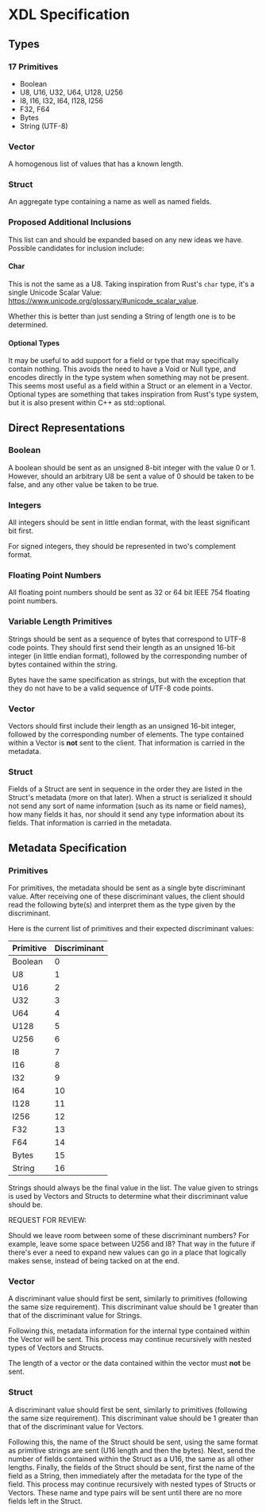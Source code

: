 # XDL Specification

## Types

### 17 Primitives

- Boolean
- U8, U16, U32, U64, U128, U256
- I8, I16, I32, I64, I128, I256
- F32, F64
- Bytes
- String (UTF-8)

### Vector

A homogenous list of values that has a known length.

### Struct

An aggregate type containing a name as well as named fields.

### Proposed Additional Inclusions

This list can and should be expanded based on any new ideas we have. Possible
candidates for inclusion include:

#### Char

This is not the same as a U8. Taking inspiration from Rust's `char` type, it's a
single Unicode Scalar Value:
<https://www.unicode.org/glossary/#unicode_scalar_value>.

Whether this is better than just sending a String of length one is to be
determined.

#### Optional Types

It may be useful to add support for a field or type that may specifically
contain nothing. This avoids the need to have a Void or Null type, and encodes
directly in the type system when something may not be present. This seems most
useful as a field within a Struct or an element in a Vector. Optional types are
something that takes inspiration from Rust's type system, but it is also present
within C++ as std::optional.

## Direct Representations

### Boolean

A boolean should be sent as an unsigned 8-bit integer with the value 0 or 1.
However, should an arbitrary U8 be sent a value of 0 should be taken to be
false, and any other value be taken to be true.

### Integers

All integers should be sent in little endian format, with the least significant
bit first.

For signed integers, they should be represented in two's complement format.

### Floating Point Numbers

All floating point numbers should be sent as 32 or 64 bit IEEE 754 floating
point numbers.

### Variable Length Primitives

Strings should be sent as a sequence of bytes that correspond to UTF-8 code
points. They should first send their length as an unsigned 16-bit integer (in
little endian format), followed by the corresponding number of bytes contained
within the string.

Bytes have the same specification as strings, but with the exception that they
do not have to be a valid sequence of UTF-8 code points.

### Vector

Vectors should first include their length as an unsigned 16-bit integer,
followed by the corresponding number of elements. The type contained within a
Vector is **not** sent to the client. That information is carried in the
metadata.

### Struct

Fields of a Struct are sent in sequence in the order they are listed in the
Struct's metadata (more on that later). When a struct is serialized it should
not send any sort of name information (such as its name or field names), how
many fields it has, nor should it send any type information about its fields.
That information is carried in the metadata.

## Metadata Specification

### Primitives

For primitives, the metadata should be sent as a single byte discriminant value.
After receiving one of these discriminant values, the client should read the
following byte(s) and interpret them as the type given by the discriminant.

Here is the current list of primitives and their expected discriminant values:

| Primitive | Discriminant |
| --------- | ------------ |
| Boolean   | 0            |
| U8        | 1            |
| U16       | 2            |
| U32       | 3            |
| U64       | 4            |
| U128      | 5            |
| U256      | 6            |
| I8        | 7            |
| I16       | 8            |
| I32       | 9            |
| I64       | 10           |
| I128      | 11           |
| I256      | 12           |
| F32       | 13           |
| F64       | 14           |
| Bytes     | 15           |
| String    | 16           |

Strings should always be the final value in the list. The value given to strings
is used by Vectors and Structs to determine what their discriminant value should
be.

REQUEST FOR REVIEW:

Should we leave room between some of these discriminant numbers? For example,
leave some space between U256 and I8? That way in the future if there's ever a
need to expand new values can go in a place that logically makes sense, instead
of being tacked on at the end.

### Vector

A discriminant value should first be sent, similarly to primitives (following
the same size requirement). This discriminant value should be 1 greater than
that of the discriminant value for Strings.

Following this, metadata information for the internal type contained within the
Vector will be sent. This process may continue recursively with nested types of
Vectors and Structs.

The length of a vector or the data contained within the vector must **not** be
sent.

### Struct

A discriminant value should first be sent, similarly to primitives (following
the same size requirement). This discriminant value should be 1 greater than
that of the discriminant value for Vectors.

Following this, the name of the Struct should be sent, using the same format as
primitive strings are sent (U16 length and then the bytes). Next, send the
number of fields contained within the Struct as a U16, the same as all other
lengths. Finally, the fields of the Struct should be sent, first the name of the
field as a String, then immediately after the metadata for the type of the
field. This process may continue recursively with nested types of Structs or
Vectors. These name and type pairs will be sent until there are no more fields
left in the Struct.
